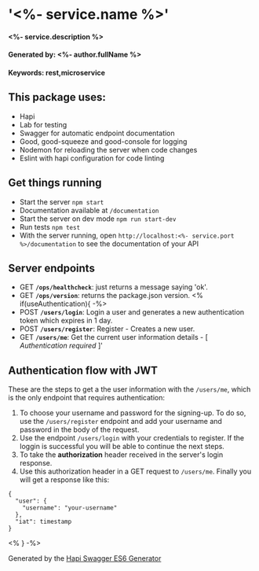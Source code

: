 # '<%- service.name %>'
#### <%- service.description %>
#### Generated by: <%- author.fullName %>
#### Keywords: rest,microservice

## This package uses:

* Hapi
* Lab for testing
* Swagger for automatic endpoint documentation
* Good, good-squeeze and good-console for logging
* Nodemon for reloading the server when code changes
* Eslint with hapi configuration for code linting

## Get things running

* Start the server `npm start`
* Documentation available at `/documentation`
* Start the server on dev mode `npm run start-dev` 
* Run tests `npm test`
* With the server running, open `http://localhost:<%- service.port %>/documentation` to see the documentation of your API

## Server endpoints
* GET **`/ops/healthcheck`**: just returns a message saying 'ok'.
* GET **`/ops/version`**: returns the package.json version.
<% if(useAuthentication){ -%>
* POST **`/users/login`**: Login a user and generates a new authentication token which expires in 1 day.
* POST **`/users/register`**: Register - Creates a new user.
* GET **`/users/me`**: Get the current user information details - [ *Authentication required* ]'

## Authentication flow with JWT
These are the steps to get a the user information with the `/users/me`, which is the only endpoint that requires authentication:

1. To choose your username and password for the signing-up. To do so, use the `/users/register` endpoint and add your username and password in the body of the request.
2. Use the endpoint `/users/login` with your credentials to register. If the loggin is successful you will be able to continue the next steps.
3. To take the **authorization** header received in the server's login response.
4. Use this authorization header in a GET request to `/users/me`. Finally you will get a response like this:

```
{
  "user": {
    "username": "your-username"
  },
  "iat": timestamp
}
```

 <% } -%>


Generated by the [Hapi Swagger ES6 Generator](https://github.com/danielo515/generator-hapi-swagger-es6)
